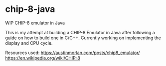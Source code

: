# chip-8-java
WIP CHIP-8 emulator in Java

This is my attempt at building a CHIP-8 Emulator in Java after following a guide on how to build one in C/C++.
Currently working on implementing the display and CPU cycle.

Resources used:
https://austinmorlan.com/posts/chip8_emulator/
https://en.wikipedia.org/wiki/CHIP-8
